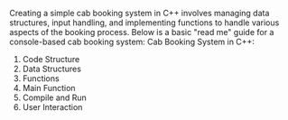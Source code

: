 Creating a simple cab booking system in C++ involves managing data structures, input handling, and implementing functions to handle various aspects of the booking process.
Below is a basic "read me" guide for a console-based cab booking system: Cab Booking System in C++:
1. Code Structure
2. Data Structures
3. Functions
4. Main Function
5. Compile and Run
6. User Interaction
